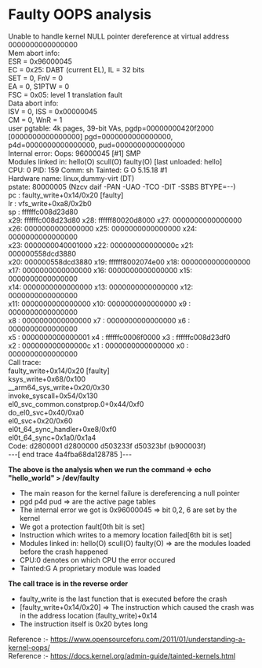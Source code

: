# Faulty OOPS analysis

Unable to handle kernel NULL pointer dereference at virtual address 0000000000000000  
Mem abort info:  
  ESR = 0x96000045  
  EC = 0x25: DABT (current EL), IL = 32 bits  
  SET = 0, FnV = 0  
  EA = 0, S1PTW = 0  
  FSC = 0x05: level 1 translation fault  
Data abort info:  
  ISV = 0, ISS = 0x00000045  
  CM = 0, WnR = 1  
user pgtable: 4k pages, 39-bit VAs, pgdp=00000000420f2000  
[0000000000000000] pgd=0000000000000000, p4d=0000000000000000, pud=0000000000000000  
Internal error: Oops: 96000045 [#1] SMP  
Modules linked in: hello(O) scull(O) faulty(O) [last unloaded: hello]  
CPU: 0 PID: 159 Comm: sh Tainted: G           O      5.15.18 #1  
Hardware name: linux,dummy-virt (DT)  
pstate: 80000005 (Nzcv daif -PAN -UAO -TCO -DIT -SSBS BTYPE=--)  
pc : faulty_write+0x14/0x20 [faulty]  
lr : vfs_write+0xa8/0x2b0  
sp : ffffffc008d23d80  
x29: ffffffc008d23d80 x28: ffffff80020d8000 x27: 0000000000000000  
x26: 0000000000000000 x25: 0000000000000000 x24: 0000000000000000  
x23: 0000000040001000 x22: 000000000000000c x21: 000000558dcd3880  
x20: 000000558dcd3880 x19: ffffff8002074e00 x18: 0000000000000000  
x17: 0000000000000000 x16: 0000000000000000 x15: 0000000000000000  
x14: 0000000000000000 x13: 0000000000000000 x12: 0000000000000000  
x11: 0000000000000000 x10: 0000000000000000 x9 : 0000000000000000  
x8 : 0000000000000000 x7 : 0000000000000000 x6 : 0000000000000000  
x5 : 0000000000000001 x4 : ffffffc0006f0000 x3 : ffffffc008d23df0  
x2 : 000000000000000c x1 : 0000000000000000 x0 : 0000000000000000  
Call trace:  
 faulty_write+0x14/0x20 [faulty]  
 ksys_write+0x68/0x100  
 __arm64_sys_write+0x20/0x30  
 invoke_syscall+0x54/0x130  
 el0_svc_common.constprop.0+0x44/0xf0  
 do_el0_svc+0x40/0xa0  
 el0_svc+0x20/0x60  
 el0t_64_sync_handler+0xe8/0xf0  
 el0t_64_sync+0x1a0/0x1a4  
Code: d2800001 d2800000 d503233f d50323bf (b900003f)  
---[ end trace 4a4fba68da128785 ]---  

**The above is the analysis when we run the command => echo "hello_world" > /dev/faulty**  
 + The main reason for the kernel failure is dereferencing a null pointer  
 + pgd p4d pud => are the active page tables  
 + The internal error we got is 0x96000045 => bit 0,2, 6 are set by the kernel  
 + We got a protection fault[0th bit is set]  
 + Instruction which writes to a memory location failed[6th bit is set]  
 + Modules linked in: hello(O) scull(O) faulty(O) => are the modules loaded before the crash happened  
 + CPU:0 denotes on which CPU the error occured  
 + Tainted:G A proprietary module was loaded  


**The call trace is in the reverse order**  
 + faulty_write is the last function that is executed before the crash  
 + [faulty_write+0x14/0x20] => The instruction which caused the crash was in the address location (faulty_write)+0x14  
 + The instruction itself is 0x20 bytes long  

Reference :- https://www.opensourceforu.com/2011/01/understanding-a-kernel-oops/  
Reference :- https://docs.kernel.org/admin-guide/tainted-kernels.html  

